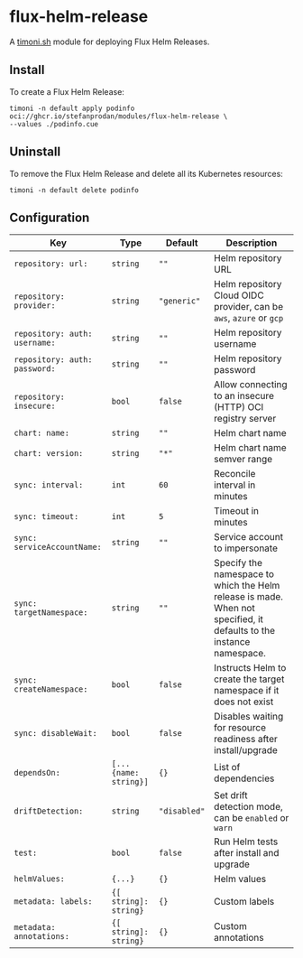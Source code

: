 # flux-helm-release

A [timoni.sh](http://timoni.sh) module for deploying Flux Helm Releases.

## Install

To create a Flux Helm Release:

```shell
timoni -n default apply podinfo oci://ghcr.io/stefanprodan/modules/flux-helm-release \
--values ./podinfo.cue
```

## Uninstall

To remove the Flux Helm Release and delete all its Kubernetes resources:

```shell
timoni -n default delete podinfo
```

## Configuration

| Key                           | Type                  | Default      | Description                                                         |
|-------------------------------|-----------------------|--------------|---------------------------------------------------------------------|
| `repository: url:`            | `string`              | `""`         | Helm repository URL                                                 |
| `repository: provider:`       | `string`              | `"generic"`  | Helm repository Cloud OIDC provider, can be `aws`, `azure` or `gcp` |
| `repository: auth: username:` | `string`              | `""`         | Helm repository username                                            |
| `repository: auth: password:` | `string`              | `""`         | Helm repository password                                            |
| `repository: insecure:`       | `bool`                | `false`      | Allow connecting to an insecure (HTTP) OCI registry server          |
| `chart: name:`                | `string`              | `""`         | Helm chart name                                                     |
| `chart: version:`             | `string`              | `"*"`        | Helm chart name semver range                                        |
| `sync: interval:`             | `int`                 | `60`         | Reconcile interval in minutes                                       |
| `sync: timeout:`              | `int`                 | `5`          | Timeout in minutes                                                  |
| `sync: serviceAccountName:`   | `string`              | `""`         | Service account to impersonate                                      |
| `sync: targetNamespace:`      | `string`              | `""`         | Specify the namespace to which the Helm release is made. When not specified, it defaults to the instance namespace. |
| `sync: createNamespace:`      | `bool`                | `false`      | Instructs Helm to create the target namespace if it does not exist  |
| `sync: disableWait:`          | `bool`                | `false`      | Disables waiting for resource readiness after install/upgrade       |
| `dependsOn:`                  | `[...{name: string}]` | `{}`         | List of dependencies                                                |
| `driftDetection:`             | `string`              | `"disabled"` | Set drift detection mode, can be `enabled` or `warn`                |
| `test:`                       | `bool`                | `false`      | Run Helm tests after install and upgrade                            |
| `helmValues:`                 | `{...}`               | `{}`         | Helm values                                                         |
| `metadata: labels:`           | `{[ string]: string}` | `{}`         | Custom labels                                                       |
| `metadata: annotations:`      | `{[ string]: string}` | `{}`         | Custom annotations                                                  |
